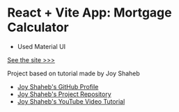 # React + Vite App: Mortgage Calculator

* Used Material UI

[See the site >>>](https://leomathot.github.io/Mortgage-Calculator/)

Project based on tutorial made by Joy Shaheb

- [Joy Shaheb's GitHub Profile](https://github.com/JoyShaheb)
- [Joy Shaheb's Project Repository](https://github.com/JoyShaheb/mortgage-calculator-tutorial)
- [Joy Shaheb's YouTube Video Tutorial](https://www.youtube.com/watch?v=uluphP4xXD8)
